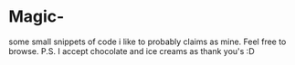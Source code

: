 # Magic-
some small snippets of code i like to probably claims as mine. Feel free to browse. P.S. I accept chocolate and ice creams as thank you's :D

